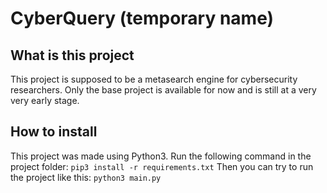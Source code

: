 # CyberQuery (temporary name)

## What is this project
This project is supposed to be a metasearch engine for cybersecurity researchers.
Only the base project is available for now and is still at a very very early stage.

## How to install
This project was made using Python3.
Run the following command in the project folder:
``pip3 install -r requirements.txt``
Then you can try to run the project like this:
``python3 main.py``